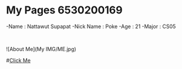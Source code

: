 # My Pages 6530200169
-Name : Nattawut Supapat
-Nick Name : Poke
-Age : 21
-Major : CS05

<br>

![About Me](My IMG/ME.jpg)

#[Click Me](algorithm.md)
